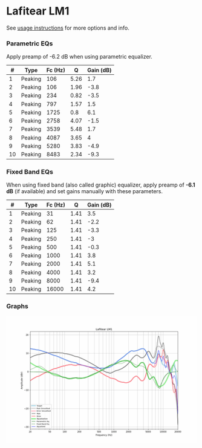 # Lafitear LM1
See [usage instructions](https://github.com/jaakkopasanen/AutoEq#usage) for more options and info.

### Parametric EQs
Apply preamp of -6.2 dB when using parametric equalizer.

|   # | Type    |   Fc (Hz) |    Q |   Gain (dB) |
|-----|---------|-----------|------|-------------|
|   1 | Peaking |       106 | 5.26 |         1.7 |
|   2 | Peaking |       106 | 1.96 |        -3.8 |
|   3 | Peaking |       234 | 0.82 |        -3.5 |
|   4 | Peaking |       797 | 1.57 |         1.5 |
|   5 | Peaking |      1725 | 0.8  |         6.1 |
|   6 | Peaking |      2758 | 4.07 |        -1.5 |
|   7 | Peaking |      3539 | 5.48 |         1.7 |
|   8 | Peaking |      4087 | 3.65 |         4   |
|   9 | Peaking |      5280 | 3.83 |        -4.9 |
|  10 | Peaking |      8483 | 2.34 |        -9.3 |

### Fixed Band EQs
When using fixed band (also called graphic) equalizer, apply preamp of **-6.1 dB** (if available) and set gains manually with these parameters.

|   # | Type    |   Fc (Hz) |    Q |   Gain (dB) |
|-----|---------|-----------|------|-------------|
|   1 | Peaking |        31 | 1.41 |         3.5 |
|   2 | Peaking |        62 | 1.41 |        -2.2 |
|   3 | Peaking |       125 | 1.41 |        -3.3 |
|   4 | Peaking |       250 | 1.41 |        -3   |
|   5 | Peaking |       500 | 1.41 |        -0.3 |
|   6 | Peaking |      1000 | 1.41 |         3.8 |
|   7 | Peaking |      2000 | 1.41 |         5.1 |
|   8 | Peaking |      4000 | 1.41 |         3.2 |
|   9 | Peaking |      8000 | 1.41 |        -9.4 |
|  10 | Peaking |     16000 | 1.41 |         4.2 |

### Graphs
![](./Lafitear%20LM1.png)
